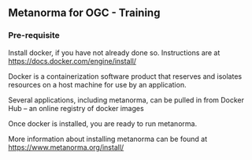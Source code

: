 ## Metanorma for OGC - Training

### Pre-requisite

Install docker, if you have not already done so. Instructions are at https://docs.docker.com/engine/install/

Docker is a containerization software product that reserves and isolates resources on a host machine for use by an application.

Several applications, including metanorma, can be pulled in from Docker Hub – an online registry of docker images

Once docker is installed, you are ready to run metanorma.

More information about installing metanorma can be found at https://www.metanorma.org/install/
